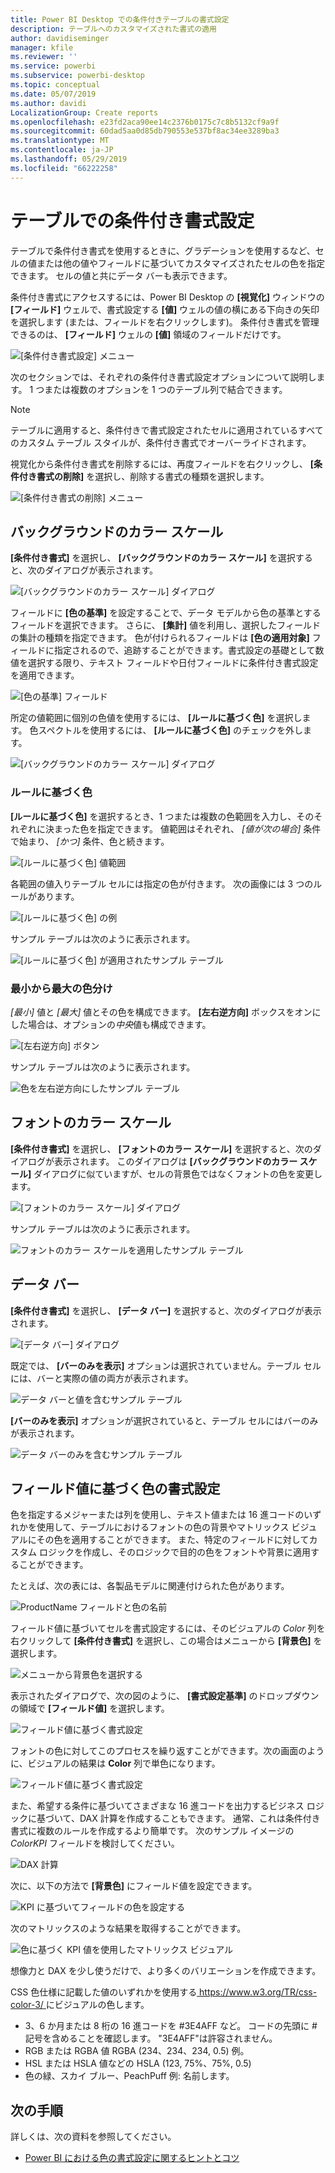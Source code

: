 ```yaml
---
title: Power BI Desktop での条件付きテーブルの書式設定
description: テーブルへのカスタマイズされた書式の適用
author: davidiseminger
manager: kfile
ms.reviewer: ''
ms.service: powerbi
ms.subservice: powerbi-desktop
ms.topic: conceptual
ms.date: 05/07/2019
ms.author: davidi
LocalizationGroup: Create reports
ms.openlocfilehash: e23fd2aca90ee14c2376b0175c7c8b5132cf9a9f
ms.sourcegitcommit: 60dad5aa0d85db790553e537bf8ac34ee3289ba3
ms.translationtype: MT
ms.contentlocale: ja-JP
ms.lasthandoff: 05/29/2019
ms.locfileid: "66222258"
---
```

# <a name="conditional-formatting-in-tables"></a>テーブルでの条件付き書式設定 
テーブルで条件付き書式を使用するときに、グラデーションを使用するなど、セルの値または他の値やフィールドに基づいてカスタマイズされたセルの色を指定できます。 セルの値と共にデータ バーも表示できます。 

条件付き書式にアクセスするには、Power BI Desktop の **[視覚化]** ウィンドウの **[フィールド]** ウェルで、書式設定する **[値]** ウェルの値の横にある下向きの矢印を選択します (または、フィールドを右クリックします)。 条件付き書式を管理できるのは、 **[フィールド]** ウェルの **[値]** 領域のフィールドだけです。

![[条件付き書式設定] メニュー](media/desktop-conditional-table-formatting/table-formatting-0-popup-menu.png)

次のセクションでは、それぞれの条件付き書式設定オプションについて説明します。 1 つまたは複数のオプションを 1 つのテーブル列で結合できます。

> [!NOTE]
> テーブルに適用すると、条件付きで書式設定されたセルに適用されているすべてのカスタム テーブル スタイルが、条件付き書式でオーバーライドされます。

視覚化から条件付き書式を削除するには、再度フィールドを右クリックし、 **[条件付き書式の削除]** を選択し、削除する書式の種類を選択します。

![[条件付き書式の削除] メニュー](media/desktop-conditional-table-formatting/table-formatting-1-remove.png)

## <a name="background-color-scales"></a>バックグラウンドのカラー スケール

**[条件付き書式]** を選択し、 **[バックグラウンドのカラー スケール]** を選択すると、次のダイアログが表示されます。

![[バックグラウンドのカラー スケール] ダイアログ](media/desktop-conditional-table-formatting/table-formatting-1-default-dialog.png)

フィールドに **[色の基準]** を設定することで、データ モデルから色の基準とするフィールドを選択できます。 さらに、 **[集計]** 値を利用し、選択したフィールドの集計の種類を指定できます。 色が付けられるフィールドは **[色の適用対象]** フィールドに指定されるので、追跡することができます。書式設定の基礎として数値を選択する限り、テキスト フィールドや日付フィールドに条件付き書式設定を適用できます。

![[色の基準] フィールド](media/desktop-conditional-table-formatting/table-formatting-1-apply-color-to.png)

所定の値範囲に個別の色値を使用するには、 **[ルールに基づく色]** を選択します。 色スペクトルを使用するには、 **[ルールに基づく色]** のチェックを外します。 

![[バックグラウンドのカラー スケール] ダイアログ](media/desktop-conditional-table-formatting/table-formatting-1-color-by-rules-dialog.png)

### <a name="color-by-rules"></a>ルールに基づく色

**[ルールに基づく色]** を選択するとき、1 つまたは複数の色範囲を入力し、そのそれぞれに決まった色を指定できます。  値範囲はそれぞれ、 *[値が次の場合]* 条件で始まり、 *[かつ]* 条件、色と続きます。

![[ルールに基づく色] 値範囲](media/desktop-conditional-table-formatting/table-formatting-1-color-by-rules-if-value.png)

各範囲の値入りテーブル セルには指定の色が付きます。 次の画像には 3 つのルールがあります。

![[ルールに基づく色] の例](media/desktop-conditional-table-formatting/table-formatting-1-color-by-rules.png)

サンプル テーブルは次のように表示されます。

![[ルールに基づく色] が適用されたサンプル テーブル](media/desktop-conditional-table-formatting/table-formatting-1-color-by-rules-table.png)


### <a name="color-minimum-to-maximum"></a>最小から最大の色分け

*[最小]* 値と *[最大]* 値とその色を構成できます。 **[左右逆方向]** ボックスをオンにした場合は、オプションの*中央*値も構成できます。

![[左右逆方向] ボタン](media/desktop-conditional-table-formatting/table-formatting-1-diverging.png)

サンプル テーブルは次のように表示されます。

![色を左右逆方向にしたサンプル テーブル](media/desktop-conditional-table-formatting/table-formatting-1-diverging-table.png)

## <a name="font-color-scales"></a>フォントのカラー スケール

**[条件付き書式]** を選択し、 **[フォントのカラー スケール]** を選択すると、次のダイアログが表示されます。 このダイアログは **[バックグラウンドのカラー スケール]** ダイアログに似ていますが、セルの背景色ではなくフォントの色を変更します。

![[フォントのカラー スケール] ダイアログ](media/desktop-conditional-table-formatting/table-formatting-2-diverging.png)

サンプル テーブルは次のように表示されます。

![フォントのカラー スケールを適用したサンプル テーブル](media/desktop-conditional-table-formatting/table-formatting-2-table.png)

## <a name="data-bars"></a>データ バー

**[条件付き書式]** を選択し、 **[データ バー]** を選択すると、次のダイアログが表示されます。 

![[データ バー] ダイアログ](media/desktop-conditional-table-formatting/table-formatting-3-default.png)

既定では、 **[バーのみを表示]** オプションは選択されていません。テーブル セルには、バーと実際の値の両方が表示されます。

![データ バーと値を含むサンプル テーブル](media/desktop-conditional-table-formatting/table-formatting-3-default-table.png)

**[バーのみを表示]** オプションが選択されていると、テーブル セルにはバーのみが表示されます。

![データ バーのみを含むサンプル テーブル](media/desktop-conditional-table-formatting/table-formatting-3-default-table-bars.png)

## <a name="color-formatting-by-field-value"></a>フィールド値に基づく色の書式設定

色を指定するメジャーまたは列を使用し、テキスト値または 16 進コードのいずれかを使用して、テーブルにおけるフォントの色の背景やマトリックス ビジュアルにその色を適用することができます。 また、特定のフィールドに対してカスタム ロジックを作成し、そのロジックで目的の色をフォントや背景に適用することができます。

たとえば、次の表には、各製品モデルに関連付けられた色があります。 

![ProductName フィールドと色の名前](media/desktop-conditional-table-formatting/conditional-table-formatting_01.png)

フィールド値に基づいてセルを書式設定するには、そのビジュアルの *Color* 列を右クリックして **[条件付き書式]** を選択し、この場合はメニューから **[背景色]** を選択します。 

![メニューから背景色を選択する](media/desktop-conditional-table-formatting/conditional-table-formatting_02.png)

表示されたダイアログで、次の図のように、 **[書式設定基準]** のドロップダウンの領域で **[フィールド値]** を選択します。

![フィールド値に基づく書式設定](media/desktop-conditional-table-formatting/conditional-table-formatting_03.png)

フォントの色に対してこのプロセスを繰り返すことができます。次の画面のように、ビジュアルの結果は **Color** 列で単色になります。

![フィールド値に基づく書式設定](media/desktop-conditional-table-formatting/conditional-table-formatting_04.png)

また、希望する条件に基づいてさまざまな 16 進コードを出力するビジネス ロジックに基づいて、DAX 計算を作成することもできます。 通常、これは条件付き書式に複数のルールを作成するより簡単です。 次のサンプル イメージの *ColorKPI* フィールドを検討してください。

![DAX 計算](media/desktop-conditional-table-formatting/conditional-table-formatting_05.png)

次に、以下の方法で **[背景色]** にフィールド値を設定できます。

![KPI に基づいてフィールドの色を設定する](media/desktop-conditional-table-formatting/conditional-table-formatting_06.png)

次のマトリックスのような結果を取得することができます。

![色に基づく KPI 値を使用したマトリックス ビジュアル](media/desktop-conditional-table-formatting/conditional-table-formatting_07.png)

想像力と DAX を少し使うだけで、より多くのバリエーションを作成できます。

CSS 色仕様に記載した値のいずれかを使用する[ https://www.w3.org/TR/css-color-3/ ](https://www.w3.org/TR/css-color-3/)にビジュアルの色します。
* 3、6 か月または 8 桁の 16 進コードを #3E4AFF など。 コードの先頭に # 記号を含めることを確認します。 "3E4AFF"は許容されません。 
* RGB または RGBA 値 RGBA (234、234、234, 0.5) 例。
* HSL または HSLA 値などの HSLA (123, 75%、75%, 0.5)
* 色の緑、スカイ ブルー、PeachPuff 例: 名前します。 

## <a name="next-steps"></a>次の手順
詳しくは、次の資料を参照してください。  

* [Power BI における色の書式設定に関するヒントとコツ](visuals/service-tips-and-tricks-for-color-formatting.md)  

